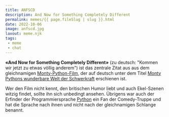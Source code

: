 ```yaml
---
title: ANFSCD
description: And Now for Something Completely Different
permalink: memes/{{ page.fileSlug | slug }}.html
date: 2022-10-06
image: anfscd.jpg
laxout: meme.njk
tags: 
 - meme
 - chat
---
```

**&laquo;And Now for Something Completely Different&raquo;**
(zu deutsch: "Kommen wir jetzt zu etwas völlig anderem") 
ist das zentrale Zitat aus aus dem gleichnamigen 
[Monty-Python-Film](https://en.wikipedia.org/wiki/And_Now_for_Something_Completely_Different),
der auf deutsch unter dem Titel 
[Monty Pythons wunderbare Welt der Schwerkraft](https://de.wikipedia.org/wiki/Monty_Pythons_wunderbare_Welt_der_Schwerkraft)
erschienen ist.

Wer den Film nicht kennt, den britischen Humor liebt und auch Ekel-Szenen
witzig findet, sollte ihn sich unbedingt ansehen. Übrigens war auch der
Erfinder der Programmiersprache [Python](https://www.python.org/) ein Fan 
der Comedy-Truppe und hat die Sprache nach ihnen und nicht nach der
gleichnamigen Schlange benannt.
